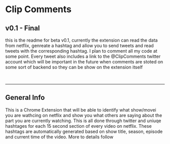# Clip Comments

## v0.1 - Final
this is the readme for beta v0.1, currently the extension can read the data from netflix, genreate a hashtag and allow you to send tweets and read tweets with the corresponding hashtag. I plan to comment all my code at some point. Every tweet also includes a link to the @ClipComments twitter account which will be important in the future when comments are stoted on some sort of backend so they can be show on the extension itself

<br>
<hr>

## General Info
This is a Chrome Extension that will be able to identify what show/movei you are wathcing on netflix and show you what others are saying about the part you are currently watching. This is all done through twitter and uniuqe hashtages for each 15 second section of every video on netflix. These hashtags are automatically generated based on show title, season, episode and current time of the video. More to details follow